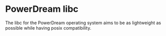 # PowerDream libc

The libc for the PowerDream operating system aims to be as lightweight as possible while having posix compatibility.
